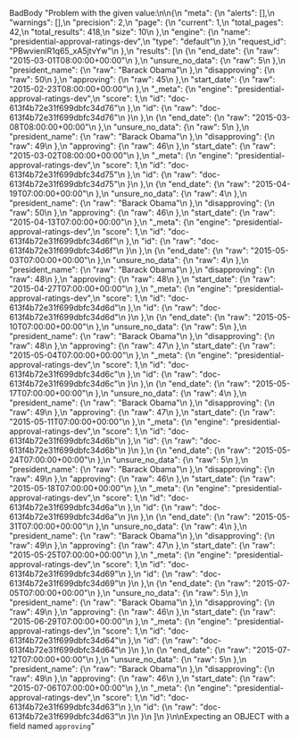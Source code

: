 BadBody "Problem with the given value:\n\n{\n        \"meta\": {\n            \"alerts\": [],\n            \"warnings\": [],\n            \"precision\": 2,\n            \"page\": {\n                \"current\": 1,\n                \"total_pages\": 42,\n                \"total_results\": 418,\n                \"size\": 10\n            },\n            \"engine\": {\n                \"name\": \"presidential-approval-ratings-dev\",\n                \"type\": \"default\"\n            },\n            \"request_id\": \"PBwvienlR1q65_xA5jtvYw\"\n        },\n        \"results\": [\n            {\n                \"end_date\": {\n                    \"raw\": \"2015-03-01T08:00:00+00:00\"\n                },\n                \"unsure_no_data\": {\n                    \"raw\": 5\n                },\n                \"president_name\": {\n                    \"raw\": \"Barack Obama\"\n                },\n                \"disapproving\": {\n                    \"raw\": 50\n                },\n                \"approving\": {\n                    \"raw\": 45\n                },\n                \"start_date\": {\n                    \"raw\": \"2015-02-23T08:00:00+00:00\"\n                },\n                \"_meta\": {\n                    \"engine\": \"presidential-approval-ratings-dev\",\n                    \"score\": 1,\n                    \"id\": \"doc-613f4b72e31f699dbfc34d76\"\n                },\n                \"id\": {\n                    \"raw\": \"doc-613f4b72e31f699dbfc34d76\"\n                }\n            },\n            {\n                \"end_date\": {\n                    \"raw\": \"2015-03-08T08:00:00+00:00\"\n                },\n                \"unsure_no_data\": {\n                    \"raw\": 5\n                },\n                \"president_name\": {\n                    \"raw\": \"Barack Obama\"\n                },\n                \"disapproving\": {\n                    \"raw\": 49\n                },\n                \"approving\": {\n                    \"raw\": 46\n                },\n                \"start_date\": {\n                    \"raw\": \"2015-03-02T08:00:00+00:00\"\n                },\n                \"_meta\": {\n                    \"engine\": \"presidential-approval-ratings-dev\",\n                    \"score\": 1,\n                    \"id\": \"doc-613f4b72e31f699dbfc34d75\"\n                },\n                \"id\": {\n                    \"raw\": \"doc-613f4b72e31f699dbfc34d75\"\n                }\n            },\n            {\n                \"end_date\": {\n                    \"raw\": \"2015-04-19T07:00:00+00:00\"\n                },\n                \"unsure_no_data\": {\n                    \"raw\": 4\n                },\n                \"president_name\": {\n                    \"raw\": \"Barack Obama\"\n                },\n                \"disapproving\": {\n                    \"raw\": 50\n                },\n                \"approving\": {\n                    \"raw\": 46\n                },\n                \"start_date\": {\n                    \"raw\": \"2015-04-13T07:00:00+00:00\"\n                },\n                \"_meta\": {\n                    \"engine\": \"presidential-approval-ratings-dev\",\n                    \"score\": 1,\n                    \"id\": \"doc-613f4b72e31f699dbfc34d6f\"\n                },\n                \"id\": {\n                    \"raw\": \"doc-613f4b72e31f699dbfc34d6f\"\n                }\n            },\n            {\n                \"end_date\": {\n                    \"raw\": \"2015-05-03T07:00:00+00:00\"\n                },\n                \"unsure_no_data\": {\n                    \"raw\": 4\n                },\n                \"president_name\": {\n                    \"raw\": \"Barack Obama\"\n                },\n                \"disapproving\": {\n                    \"raw\": 48\n                },\n                \"approving\": {\n                    \"raw\": 48\n                },\n                \"start_date\": {\n                    \"raw\": \"2015-04-27T07:00:00+00:00\"\n                },\n                \"_meta\": {\n                    \"engine\": \"presidential-approval-ratings-dev\",\n                    \"score\": 1,\n                    \"id\": \"doc-613f4b72e31f699dbfc34d6d\"\n                },\n                \"id\": {\n                    \"raw\": \"doc-613f4b72e31f699dbfc34d6d\"\n                }\n            },\n            {\n                \"end_date\": {\n                    \"raw\": \"2015-05-10T07:00:00+00:00\"\n                },\n                \"unsure_no_data\": {\n                    \"raw\": 5\n                },\n                \"president_name\": {\n                    \"raw\": \"Barack Obama\"\n                },\n                \"disapproving\": {\n                    \"raw\": 48\n                },\n                \"approving\": {\n                    \"raw\": 47\n                },\n                \"start_date\": {\n                    \"raw\": \"2015-05-04T07:00:00+00:00\"\n                },\n                \"_meta\": {\n                    \"engine\": \"presidential-approval-ratings-dev\",\n                    \"score\": 1,\n                    \"id\": \"doc-613f4b72e31f699dbfc34d6c\"\n                },\n                \"id\": {\n                    \"raw\": \"doc-613f4b72e31f699dbfc34d6c\"\n                }\n            },\n            {\n                \"end_date\": {\n                    \"raw\": \"2015-05-17T07:00:00+00:00\"\n                },\n                \"unsure_no_data\": {\n                    \"raw\": 4\n                },\n                \"president_name\": {\n                    \"raw\": \"Barack Obama\"\n                },\n                \"disapproving\": {\n                    \"raw\": 49\n                },\n                \"approving\": {\n                    \"raw\": 47\n                },\n                \"start_date\": {\n                    \"raw\": \"2015-05-11T07:00:00+00:00\"\n                },\n                \"_meta\": {\n                    \"engine\": \"presidential-approval-ratings-dev\",\n                    \"score\": 1,\n                    \"id\": \"doc-613f4b72e31f699dbfc34d6b\"\n                },\n                \"id\": {\n                    \"raw\": \"doc-613f4b72e31f699dbfc34d6b\"\n                }\n            },\n            {\n                \"end_date\": {\n                    \"raw\": \"2015-05-24T07:00:00+00:00\"\n                },\n                \"unsure_no_data\": {\n                    \"raw\": 5\n                },\n                \"president_name\": {\n                    \"raw\": \"Barack Obama\"\n                },\n                \"disapproving\": {\n                    \"raw\": 49\n                },\n                \"approving\": {\n                    \"raw\": 46\n                },\n                \"start_date\": {\n                    \"raw\": \"2015-05-18T07:00:00+00:00\"\n                },\n                \"_meta\": {\n                    \"engine\": \"presidential-approval-ratings-dev\",\n                    \"score\": 1,\n                    \"id\": \"doc-613f4b72e31f699dbfc34d6a\"\n                },\n                \"id\": {\n                    \"raw\": \"doc-613f4b72e31f699dbfc34d6a\"\n                }\n            },\n            {\n                \"end_date\": {\n                    \"raw\": \"2015-05-31T07:00:00+00:00\"\n                },\n                \"unsure_no_data\": {\n                    \"raw\": 4\n                },\n                \"president_name\": {\n                    \"raw\": \"Barack Obama\"\n                },\n                \"disapproving\": {\n                    \"raw\": 49\n                },\n                \"approving\": {\n                    \"raw\": 47\n                },\n                \"start_date\": {\n                    \"raw\": \"2015-05-25T07:00:00+00:00\"\n                },\n                \"_meta\": {\n                    \"engine\": \"presidential-approval-ratings-dev\",\n                    \"score\": 1,\n                    \"id\": \"doc-613f4b72e31f699dbfc34d69\"\n                },\n                \"id\": {\n                    \"raw\": \"doc-613f4b72e31f699dbfc34d69\"\n                }\n            },\n            {\n                \"end_date\": {\n                    \"raw\": \"2015-07-05T07:00:00+00:00\"\n                },\n                \"unsure_no_data\": {\n                    \"raw\": 5\n                },\n                \"president_name\": {\n                    \"raw\": \"Barack Obama\"\n                },\n                \"disapproving\": {\n                    \"raw\": 49\n                },\n                \"approving\": {\n                    \"raw\": 46\n                },\n                \"start_date\": {\n                    \"raw\": \"2015-06-29T07:00:00+00:00\"\n                },\n                \"_meta\": {\n                    \"engine\": \"presidential-approval-ratings-dev\",\n                    \"score\": 1,\n                    \"id\": \"doc-613f4b72e31f699dbfc34d64\"\n                },\n                \"id\": {\n                    \"raw\": \"doc-613f4b72e31f699dbfc34d64\"\n                }\n            },\n            {\n                \"end_date\": {\n                    \"raw\": \"2015-07-12T07:00:00+00:00\"\n                },\n                \"unsure_no_data\": {\n                    \"raw\": 5\n                },\n                \"president_name\": {\n                    \"raw\": \"Barack Obama\"\n                },\n                \"disapproving\": {\n                    \"raw\": 49\n                },\n                \"approving\": {\n                    \"raw\": 46\n                },\n                \"start_date\": {\n                    \"raw\": \"2015-07-06T07:00:00+00:00\"\n                },\n                \"_meta\": {\n                    \"engine\": \"presidential-approval-ratings-dev\",\n                    \"score\": 1,\n                    \"id\": \"doc-613f4b72e31f699dbfc34d63\"\n                },\n                \"id\": {\n                    \"raw\": \"doc-613f4b72e31f699dbfc34d63\"\n                }\n            }\n        ]\n    }\n\nExpecting an OBJECT with a field named `approving`"